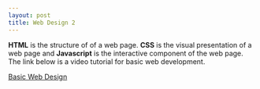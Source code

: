 ```yaml
---
layout: post
title: Web Design 2
---
```


**HTML** is the structure of of a web page. **CSS** is the visual presentation of a web page and **Javascript** is the interactive component of the web page. The link below is a video tutorial for basic web development.

[Basic Web Design](https://www.youtube.com/watch?v=3JluqTojuME)
